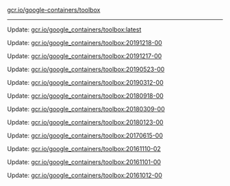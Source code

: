 [gcr.io/google-containers/toolbox](https://hub.docker.com/r/cruse/toolbox/tags/) 

----
Update: [gcr.io/google_containers/toolbox:latest](https://hub.docker.com/r/cruse/toolbox/tags/)

Update: [gcr.io/google_containers/toolbox:20191218-00](https://hub.docker.com/r/cruse/toolbox/tags/)

Update: [gcr.io/google_containers/toolbox:20191217-00](https://hub.docker.com/r/cruse/toolbox/tags/)

Update: [gcr.io/google_containers/toolbox:20190523-00](https://hub.docker.com/r/cruse/toolbox/tags/)

Update: [gcr.io/google_containers/toolbox:20190312-00](https://hub.docker.com/r/cruse/toolbox/tags/)

Update: [gcr.io/google_containers/toolbox:20180918-00](https://hub.docker.com/r/cruse/toolbox/tags/)

Update: [gcr.io/google_containers/toolbox:20180309-00](https://hub.docker.com/r/cruse/toolbox/tags/)

Update: [gcr.io/google_containers/toolbox:20180123-00](https://hub.docker.com/r/cruse/toolbox/tags/)

Update: [gcr.io/google_containers/toolbox:20170615-00](https://hub.docker.com/r/cruse/toolbox/tags/)

Update: [gcr.io/google_containers/toolbox:20161110-02](https://hub.docker.com/r/cruse/toolbox/tags/)

Update: [gcr.io/google_containers/toolbox:20161101-00](https://hub.docker.com/r/cruse/toolbox/tags/)

Update: [gcr.io/google_containers/toolbox:20161012-00](https://hub.docker.com/r/cruse/toolbox/tags/)

